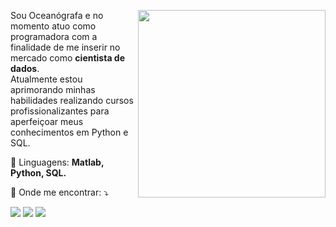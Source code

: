 <p align="right"><img align="right" width="300" src="https://i.pinimg.com/originals/16/69/e5/1669e57761ccc67fa5e31a09a54764d0.gif" />

<p align="left"> 
  Sou Oceanógrafa e no momento atuo como programadora com a finalidade de me inserir no mercado como <strong>cientista de dados</strong>.<br> 
  Atualmente estou aprimorando minhas habilidades realizando cursos profissionalizantes para aperfeiçoar meus conhecimentos em Python e SQL.
</p>

<p align="left">
  🌷 Linguagens: <strong>Matlab, Python, SQL.</strong>
</p>

<p align="left">
  💌 Onde me encontrar: ⤵️
</p>
  
<p align="left">
  <a href="#" alt="gmail">
 <a href="https://mail.google.com/mail/u/biahabdon1@gmail.com" target-"_blank"><img src="https://img.shields.io/badge/-Gmail-FF0000?style=flat-square&labelColor=FF0000&logo=gmail&logoColor=white&link=https://mail.google.com/mail/u/biahabdon1@gmail.com" /></a>

  <a href="#" alt="linkedin">
  <a href="https://www.linkedin.com/in/beatriz-abdon/" target-"_blank"><img src="https://img.shields.io/badge/-Linkedin-0e76a8?style=flat-square&logo=Linkedin&logoColor=white&link=https://www.linkedin.com/in/beatriz-abdon/" /></a>

  <a href="#" alt="gmail">
    <a href="https://www.instagram.com/beatrizabdon/" target-"_blank"><img src="https://img.shields.io/badge/-Instagram-DF0174?style=flat-square&labelColor=DF0174&logo=instagram&logoColor=white&link=https://www.instagram.com/beatrizabdon/"/></a>
</p>  

